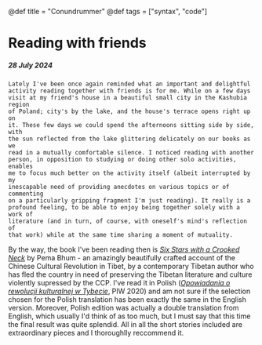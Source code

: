 @def title = "Conundrummer"
@def tags = ["syntax", "code"]

# Reading with friends
##### 28 July 2024
    Lately I've been once again reminded what an important and delightful
    activity reading together with friends is for me. While on a few days
    visit at my friend's house in a beautiful small city in the Kashubia region
    of Poland; city's by the lake, and the house's terrace opens right up on
    it. These few days we could spend the afternoons sitting side by side, with
    the sun reflected from the lake glittering delicately on our books as we
    read in a mutually comfortable silence. I noticed reading with another
    person, in opposition to studying or doing other solo activities, enables
    me to focus much better on the activity itself (albeit interrupted by my
    inescapable need of providing anecdotes on various topics or of commenting
    on a particularly gripping fragment I'm just reading). It really is a
    profound feeling, to be able to enjoy being together solely with a work of
    literature (and in turn, of course, with oneself's mind's reflection of
    that work) while at the same time sharing a moment of mutuality.
By the way, the book I've been reading then is 
*[Six Stars with a Crooked Neck](https://www.goodreads.com/book/show/136613048-six-stars-with-a-crooked-neck)*
by Pema Bhum - an amazingly beautifully crafted account of the Chinese Cultural
Revolution in Tibet, by a contemporary Tibetan author who has fled the country
in need of preserving the Tibetan literature and culture violently supressed by
the CCP. I've read it in Polish (*[Opowiadania o rewolucji kulturalnej w
Tybecie](https://piw.pl/historia/332-opowiadania-o-rewolucji-kulturalnej-w-tybecie-9788381960397.html)*, PIW 2020) and am not sure if the selection chosen for the Polish
translation has been exactly the same in the English version. Moreover, Polish
edition was actually a double translation from English, which usually I'd think
of as too much, but I must say that this time the final result was quite
splendid. All in all the short stories included are extraordinary pieces and I
thoroughlly reccommend it.
    
